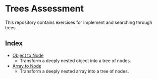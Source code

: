 # Trees Assessment

This repository contains exercises for implement and searching through trees.

## Index

* [Object to Node](./00-object-to-node)
  - Transform a deeply nested object into a tree of nodes.
* [Array to Node](./01-array-to-node)
  - Transform a deeply nested array into a tree of nodes.
